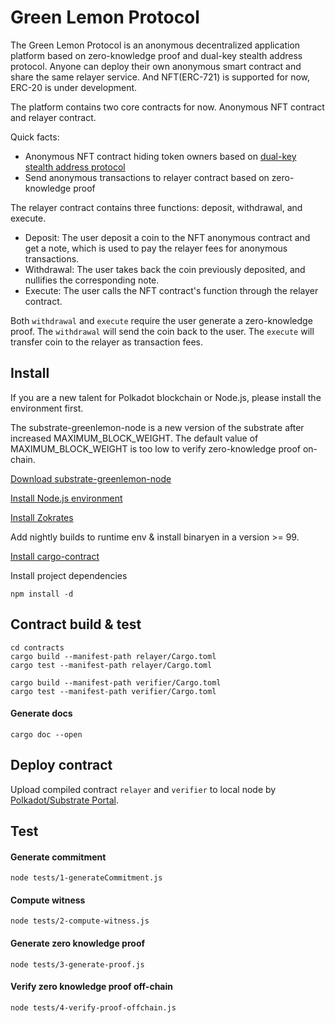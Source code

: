 # Green Lemon Protocol

The Green Lemon Protocol is an anonymous decentralized application platform based on zero-knowledge proof and dual-key stealth address protocol. Anyone can deploy their own anonymous smart contract and share the same relayer service. And NFT(ERC-721) is supported for now, ERC-20 is under development.

The platform contains two core contracts for now. Anonymous NFT contract and relayer contract.

Quick facts:
* Anonymous NFT contract hiding token owners based on [dual-key stealth address protocol](https://github.com/GreenLemonProtocol/dksap-polkadot)
* Send anonymous transactions to relayer contract based on zero-knowledge proof

The relayer contract contains three functions: deposit, withdrawal, and execute.

* Deposit: The user deposit a coin to the NFT anonymous contract and get a note, which is used to pay the relayer fees for anonymous transactions.
* Withdrawal: The user takes back the coin previously deposited, and nullifies the corresponding note. 
* Execute: The user calls the NFT contract's function through the relayer contract.

Both `withdrawal` and `execute` require the user generate a zero-knowledge proof. The `withdrawal` will send the coin back to the user. The `execute` will transfer coin to the relayer as transaction fees.

## Install
If you are a new talent for Polkadot blockchain or Node.js, please install the environment first.

The substrate-greenlemon-node is a new version of the substrate after increased MAXIMUM_BLOCK_WEIGHT. The default value of MAXIMUM_BLOCK_WEIGHT is too low to verify zero-knowledge proof on-chain.

[Download substrate-greenlemon-node](https://github.com/GreenLemonProtocol/substrate-contracts-node/releases)

[Install Node.js environment](https://nodejs.org/en/download/)

[Install Zokrates](https://zokrates.github.io/gettingstarted.html)

Add nightly builds to runtime env & install binaryen in a version >= 99.

[Install cargo-contract](https://github.com/paritytech/cargo-contract)

Install project dependencies
```
npm install -d
```

## Contract build & test

```
cd contracts
cargo build --manifest-path relayer/Cargo.toml
cargo test --manifest-path relayer/Cargo.toml

cargo build --manifest-path verifier/Cargo.toml
cargo test --manifest-path verifier/Cargo.toml
```

#### Generate docs

```
cargo doc --open
```

## Deploy contract

Upload compiled contract `relayer` and `verifier` to local node by [Polkadot/Substrate Portal](https://polkadot.js.org/apps/#/explorer).

## Test
#### Generate commitment

```
node tests/1-generateCommitment.js
```

#### Compute witness

```
node tests/2-compute-witness.js
```

#### Generate zero knowledge proof

```
node tests/3-generate-proof.js
```

#### Verify zero knowledge proof off-chain

```
node tests/4-verify-proof-offchain.js
```
